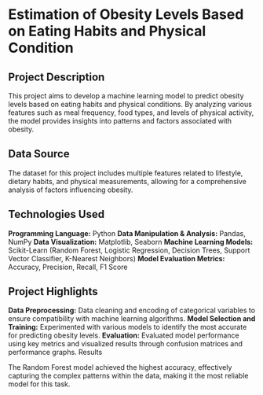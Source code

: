 # Estimation of Obesity Levels Based on Eating Habits and Physical Condition

## Project Description

This project aims to develop a machine learning model to predict obesity levels based on eating habits and physical conditions. By analyzing various features such as meal frequency, food types, and levels of physical activity, the model provides insights into patterns and factors associated with obesity.

## Data Source

The dataset for this project includes multiple features related to lifestyle, dietary habits, and physical measurements, allowing for a comprehensive analysis of factors influencing obesity.

## Technologies Used

**Programming Language:** Python
**Data Manipulation & Analysis:** Pandas, NumPy
**Data Visualization:** Matplotlib, Seaborn
**Machine Learning Models:** Scikit-Learn (Random Forest, Logistic Regression, Decision Trees, Support Vector Classifier, K-Nearest Neighbors)
**Model Evaluation Metrics:** Accuracy, Precision, Recall, F1 Score

## Project Highlights

**Data Preprocessing:** Data cleaning and encoding of categorical variables to ensure compatibility with machine learning algorithms.
**Model Selection and Training:** Experimented with various models to identify the most accurate for predicting obesity levels.
**Evaluation:** Evaluated model performance using key metrics and visualized results through confusion matrices and performance graphs.
Results

The Random Forest model achieved the highest accuracy, effectively capturing the complex patterns within the data, making it the most reliable model for this task.
